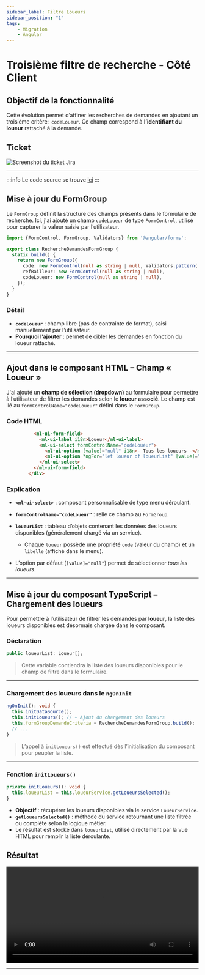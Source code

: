 ```yaml
---
sidebar_label: Filtre Loueurs
sidebar_position: "1"
tags: 
    - Migration
    - Angular
---
```

# Troisième filtre de recherche - Côté Client

## Objectif de la fonctionnalité

Cette évolution permet d’affiner les recherches de demandes en ajoutant un troisième critère : `codeLoueur`. Ce champ correspond à **l’identifiant du loueur** rattaché à la demande.

## Ticket

![Screenshot du ticket Jira](/img/recherche_demande/ticket_filtre_loueur.png)

---
:::info
Le code source se trouve [ici](../../../annexes/bout_de_code/Projet_recherche_demande/filtre_loueurs)
:::

## Mise à jour du FormGroup

Le `FormGroup` définit la structure des champs présents dans le formulaire de recherche. Ici, j'ai ajouté un champ `codeLoueur` de type `FormControl`, utilisé pour capturer la valeur saisie par l’utilisateur.

``` typescript
import {FormControl, FormGroup, Validators} from '@angular/forms';

export class RechercheDemandesFormGroup {
  static build() {
    return new FormGroup({
      code: new FormControl(null as string | null, Validators.pattern('[a-zA-Z]?[0-9]{1,6}')), // ce pattern prends en compte une lettre (majuscule ou minuscule) ou non et ensuite jusqu'a 6 chiffres
      refBailleur: new FormControl(null as string | null),
      codeLoueur: new FormControl(null as string | null),
    });
  }
}
```

### Détail

* **`codeLoueur`** : champ libre (pas de contrainte de format), saisi manuellement par l’utilisateur.
* **Pourquoi l’ajouter** : permet de cibler les demandes en fonction du loueur rattaché.

---

## Ajout dans le composant HTML – Champ « Loueur »

J'ai ajouté un **champ de sélection (dropdown)** au formulaire pour permettre à l’utilisateur de filtrer les demandes selon le **loueur associé**. Le champ est lié au `formControlName="codeLoueur"` défini dans le `FormGroup`.

### Code HTML

```html  <div class="uiu-1-5">
          <ml-ui-form-field>
            <ml-ui-label i18n>Loueur</ml-ui-label>
            <ml-ui-select formControlName="codeLoueur">
              <ml-ui-option [value]="null" i18n>- Tous les loueurs -</ml-ui-option>
              <ml-ui-option *ngFor="let loueur of loueurList" [value]="loueur.code">{{ loueur.libelle }}</ml-ui-option>
            </ml-ui-select>
          </ml-ui-form-field>
        </div>
```

### Explication

* **`<ml-ui-select>`** : composant personnalisable de type menu déroulant.
* **`formControlName="codeLoueur"`** : relie ce champ au `FormGroup`.
* **`loueurList`** : tableau d’objets contenant les données des loueurs disponibles (généralement chargé via un service).

  * Chaque `loueur` possède une propriété `code` (valeur du champ) et un `libelle` (affiché dans le menu).
* L’option par défaut (`[value]="null"`) permet de sélectionner *tous les loueurs*.

---

## Mise à jour du composant TypeScript – Chargement des loueurs

Pour permettre à l’utilisateur de filtrer les demandes par **loueur**, la liste des loueurs disponibles est désormais chargée dans le composant.

### Déclaration

```ts
public loueurList: Loueur[];
```

> Cette variable contiendra la liste des loueurs disponibles pour le champ de filtre dans le formulaire.

---

### Chargement des loueurs dans le `ngOnInit`

```ts
ngOnInit(): void {
  this.initDataSource();
  this.initLoueurs(); // ⬅️ Ajout du chargement des loueurs
  this.formGroupDemandeCriteria = RechercheDemandesFormGroup.build();
  // ...
}
```

> L’appel à `initLoueurs()` est effectué dès l’initialisation du composant pour peupler la liste.

---

### Fonction `initLoueurs()`

```ts
private initLoueurs(): void {
  this.loueurList = this.loueurService.getLoueursSelected();
}
```

* **Objectif** : récupérer les loueurs disponibles via le service `LoueurService`.
* **`getLoueursSelected()`** : méthode du service retournant une liste filtrée ou complète selon la logique métier.
* Le résultat est stocké dans `loueurList`, utilisé directement par la vue HTML pour remplir la liste déroulante.

## Résultat

<video controls width="100%">
  <source src="/videos/filtre_loueurs.mp4" type="video/mp4"/>
  Votre navigateur ne supporte pas la vidéo HTML5.
</video>

---
